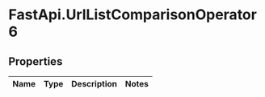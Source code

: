 # FastApi.UrlListComparisonOperator6

## Properties
Name | Type | Description | Notes
------------ | ------------- | ------------- | -------------
